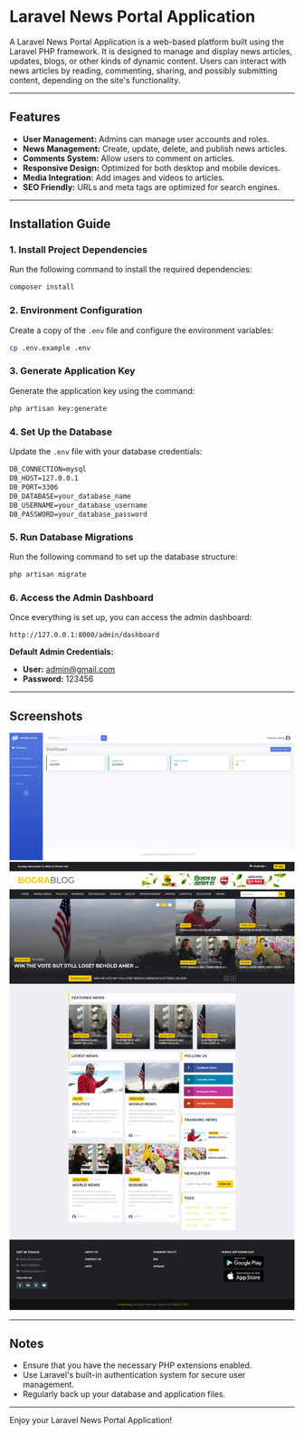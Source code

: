 # Laravel News Portal Application

A Laravel News Portal Application is a web-based platform built using the Laravel PHP framework. It is designed to manage and display news articles, updates, blogs, or other kinds of dynamic content. Users can interact with news articles by reading, commenting, sharing, and possibly submitting content, depending on the site's functionality.

---

## Features
- **User Management:** Admins can manage user accounts and roles.
- **News Management:** Create, update, delete, and publish news articles.
- **Comments System:** Allow users to comment on articles.
- **Responsive Design:** Optimized for both desktop and mobile devices.
- **Media Integration:** Add images and videos to articles.
- **SEO Friendly:** URLs and meta tags are optimized for search engines.

---

## Installation Guide

### 1. Install Project Dependencies
Run the following command to install the required dependencies:
```bash
composer install
```

### 2. Environment Configuration
Create a copy of the `.env` file and configure the environment variables:
```bash
cp .env.example .env
```

### 3. Generate Application Key
Generate the application key using the command:
```bash
php artisan key:generate
```

### 4. Set Up the Database
Update the `.env` file with your database credentials:
```
DB_CONNECTION=mysql
DB_HOST=127.0.0.1
DB_PORT=3306
DB_DATABASE=your_database_name
DB_USERNAME=your_database_username
DB_PASSWORD=your_database_password
```

### 5. Run Database Migrations
Run the following command to set up the database structure:
```bash
php artisan migrate
```

### 6. Access the Admin Dashboard
Once everything is set up, you can access the admin dashboard:
```
http://127.0.0.1:8000/admin/dashboard
```

**Default Admin Credentials:**
- **User:** admin@gmail.com
- **Password:** 123456

---

## Screenshots

![Dashboard Screenshot](/public/news.jpeg)
![News Page Screenshot](/public/news1.jpeg)

---

## Notes
- Ensure that you have the necessary PHP extensions enabled.
- Use Laravel's built-in authentication system for secure user management.
- Regularly back up your database and application files.

---

Enjoy your Laravel News Portal Application!
